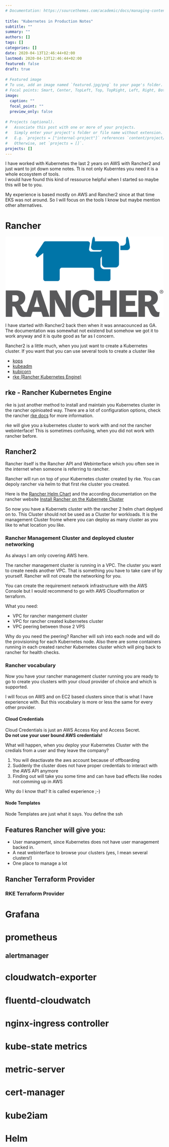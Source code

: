 ```yaml
---
# Documentation: https://sourcethemes.com/academic/docs/managing-content/

title: "Kubernetes in Production Notes"
subtitle: ""
summary: ""
authors: []
tags: []
categories: []
date: 2020-04-13T12:46:44+02:00
lastmod: 2020-04-13T12:46:44+02:00
featured: false
draft: true

# Featured image
# To use, add an image named `featured.jpg/png` to your page's folder.
# Focal points: Smart, Center, TopLeft, Top, TopRight, Left, Right, BottomLeft, Bottom, BottomRight.
image:
  caption: ""
  focal_point: ""
  preview_only: false

# Projects (optional).
#   Associate this post with one or more of your projects.
#   Simply enter your project's folder or file name without extension.
#   E.g. `projects = ["internal-project"]` references `content/project/deep-learning/index.md`.
#   Otherwise, set `projects = []`.
projects: []
---
```


I have worked with Kubernetes the last 2 years on AWS with Rancher2 and just want to jot down some notes.
Tt is not only Kuberntes you need it is a whole ecosystem of tools.  
I would have found this kind of ressource helpful when I started so maybe this will be to you.

My experience is based mostly on AWS and Rancher2 since at that time EKS was not around.
So I will focus on the tools I know but maybe mention other alternatives.

# Rancher

![alternative text for search engines](rancher-logo-stacked-color.png)

I have started with Rancher2 back then when it was annacounced as GA.
The documentation was somewhat not existend but somehow we got it to work anyway and it is quite good as far as I concern.

Rancher2 is a little much, when you just want to create a Kubernetes cluster.
If you want that you can use several tools to create a cluster like

- [kops](https://github.com/kubernetes/kops)
- [kubeadm](https://kubernetes.io/docs/setup/production-environment/tools/kubeadm/install-kubeadm/)
- [kubicorn](https://github.com/kubicorn/kubicorn)
- [rke (Rancher Kubernetes Engine)](https://github.com/rancher/rke)

## rke - Rancher Kubernetes Engine

rke is just another method to install and maintain you Kubernetes cluster in the rancher opinioated way.
There are a lot of configuration options, check the rancher [rke docs](https://rancher.com/docs/rke/latest/en/) for more information.

rke will give you a kubernetes cluster to work with and not the rancher webinterface!
This is sometimes confusing, when you did not work with rancher before.

## Rancher2

Rancher itself is the Rancher API and Webinterface which you often see in the internet when someone is referring to rancher.

Rancher will run on top of your Kubernetes cluster created by rke.
You can depoly rancher via helm to that first rke cluster you created.

Here is the [Rancher Helm Chart](https://github.com/rancher/rancher/tree/master/chart) and the according documentation on the rancher website [Install Rancher on the Kubernete Cluster](https://rancher.com/docs/rancher/v2.x/en/installation/k8s-install/helm-rancher/)

So now you have a Kubernets cluster with the rancher 2 helm chart deplyed on to.
This Cluster should not be used as a Cluster for workloads.
It is the management Cluster frome where you can deploy as many cluster as you like to what location you like.

### Rancher Management Cluster and deployed cluster networking

As always I am only covering AWS here.

The rancher management cluster is running in a VPC.
The cluster you want to create needs another VPC.
That is something you have to take care of by yourself.
Rancher will not create the networking for you.

You can create the requirement network infrastructure with the AWS Console but I would recommend to go with AWS Cloudformation or terraform.

What you need:

- VPC for rancher mangement cluster
- VPC for rancher created kubernetes cluster
- VPC peering between those 2 VPS

Why do you need the peering?
Rancher will ssh into each node and will do the provisioning for each Kubernetes node.
Also there are some containers running in each created rancher Kubernetes cluster which will ping back to rancher for health checks.

### Rancher vocabulary

Now you have your rancher management cluster running you are ready to go to create you clusters with your cloud provider of choice and which is supported.

I will focus on AWS and on EC2 based clusters since that is what I have experience with.
But this vocabulary is more or less the same for every other provider.

#### Cloud Credentials

Cloud Credentials is just an AWS Access Key and Access Secret.  
**Do not use your user bound AWS credentials!**

What will happen, when you deploy your Kubernetes Cluster with the credials from a user and they leave the company?

1. You will deactiavate the aws account because of offboarding
2. Suddenly the cluster does not have proper credentials to interact with the AWS API anymore
3. Finding out will take you some time and can have bad effects like nodes not comming up in AWS

Why do I know that?
It is called experience ;-)

#### Node Templates

Node Templates are just what it says.
You define the ssh 

#### 

## Features Rancher will give you:

- User management, since Kubernetes does not have user management backed in.
- A neat webinterface to browse your clusters (yes, I mean several clusters!)
- One place to manage a lot

## Rancher Terraform Provider

### RKE Terraform Provider

# Grafana

# prometheus

## alertmanager

# cloudwatch-exporter

# fluentd-cloudwatch

# nginx-ingress controller

# kube-state metrics

# metric-server

# cert-manager

# kube2iam

# Helm